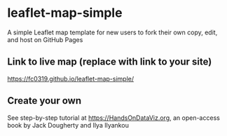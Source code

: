 # leaflet-map-simple
A simple Leaflet map template for new users to fork their own copy, edit, and host on GitHub Pages

## Link to live map (replace with link to your site)
https://fc0319.github.io/leaflet-map-simple/

## Create your own
See step-by-step tutorial at https://HandsOnDataViz.org, an open-access book by Jack Dougherty and Ilya Ilyankou
